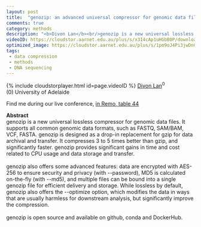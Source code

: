 ```yaml
---
layout: post
title:  "genozip: an advanced universal compressor for genomic data files"
comments: true
category: methods
description: "<b>Divon Lan</b><br/>genozip is a new universal lossless compressor for..."
videoID: https://cloudstor.aarnet.edu.au/plus/s/x3I4cAp1uHGbB0P/download
optimized_image: https://cloudstor.aarnet.edu.au/plus/s/1pm9oJ4Pi3jwDnG/download
tags:
 - data compression
 - methods
 - DNA sequencing
---
```

{% include cloudstorplayer.html id=page.videoID %}
<u>Divon Lan</u><sup>0</sup><br/>
\(0\) University of Adelaide

Find me during our live conference, [in Remo, table 44](https://remo.co)

<b>Abstract</b><br/>
genozip is a new universal lossless compressor for genomic data files. It supports all common genomic data formats, such as FASTQ, SAM/BAM, VCF, FASTA. genozip is designed as a drop-in replacement for gzip for data archival and transfer. It compresses 3 to 5 times better than gzip, and significantly faster.  genozip provides significant gains in time and cost related to CPU usage and data storage and transfer.<br/><br/>genozip also offers some advanced features: data are encrypted with AES-256 to ensure security and privacy \(with --password\), MD5 is calculated on-the-fly \(with --md5\), and multiple files can be bound into a single genozip file for efficient delivery and storage. While lossless by default, genozip also offers the --optimize option, which modifies the data in ways that are usually harmless for downstream analysis, but significantly improve the compression.<br/><br/>genozip is open source and available on github, conda and DockerHub.<br/><br/>
